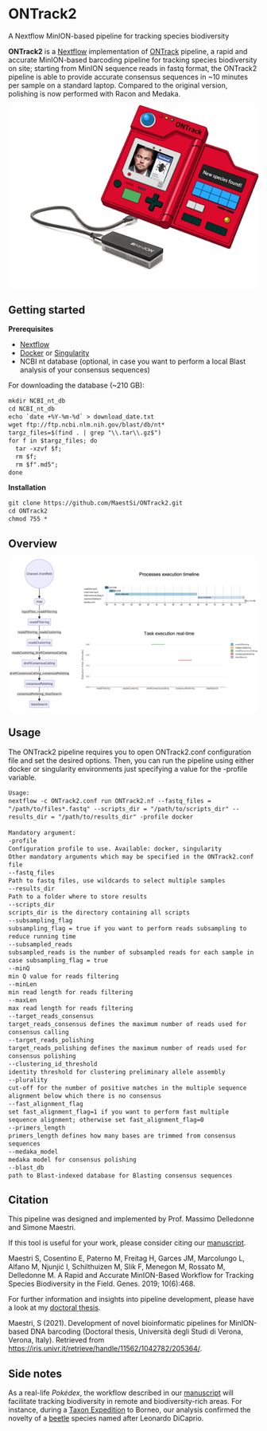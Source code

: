 # ONTrack2
A Nextflow MinION-based pipeline for tracking species biodiversity

**ONTrack2** is a [Nextflow](https://www.nextflow.io) implementation of [ONTrack](https://github.com/MaestSi/ONTrack) pipeline, a rapid and accurate MinION-based barcoding pipeline for tracking species biodiversity on site; starting from MinION sequence reads in fastq format, the ONTrack2 pipeline is able to provide accurate consensus sequences in ~10 minutes per sample on a standard laptop. Compared to the original version, polishing is now performed with Racon and Medaka.

<p align="center">
  <img src="Figures/ONTrack_logo.png" alt="drawing" width="550" title="ONTrack_logo">
</p>

## Getting started

**Prerequisites**

* [Nextflow](https://nf-co.re/usage/installation)
* [Docker](https://docs.docker.com/engine/install/) or [Singularity](https://sylabs.io/guides/3.0/user-guide/installation.html)
* NCBI nt database (optional, in case you want to perform a local Blast analysis of your consensus sequences)

For downloading the database (~210 GB):

```
mkdir NCBI_nt_db
cd NCBI_nt_db
echo `date +%Y-%m-%d` > download_date.txt
wget ftp://ftp.ncbi.nlm.nih.gov/blast/db/nt*
targz_files=$(find . | grep "\\.tar\\.gz$")
for f in $targz_files; do
  tar -xzvf $f;
  rm $f;
  rm $f".md5";
done
```
                                                                                   
**Installation**

```
git clone https://github.com/MaestSi/ONTrack2.git
cd ONTrack2
chmod 755 *
```

## Overview

<p align="center">
  <img src="Figures/ONTrack2_pipeline_flowchart.png" alt="drawing" width="900" title="ONTrack2_pipeline_flowchart">
</p>

## Usage

The ONTrack2 pipeline requires you to open ONTrack2.conf configuration file and set the desired options. Then, you can run the pipeline using either docker or singularity environments just specifying a value for the -profile variable.

```
Usage:
nextflow -c ONTrack2.conf run ONTrack2.nf --fastq_files = "/path/to/files*.fastq" --scripts_dir = "/path/to/scripts_dir" --results_dir = "/path/to/results_dir" -profile docker

Mandatory argument:
-profile                                                              Configuration profile to use. Available: docker, singularity
Other mandatory arguments which may be specified in the ONTrack2.conf file
--fastq_files                                                         Path to fastq files, use wildcards to select multiple samples
--results_dir                                                         Path to a folder where to store results
--scripts_dir                                                         scripts_dir is the directory containing all scripts
--subsampling_flag                                                    subsampling_flag = true if you want to perform reads subsampling to reduce running time
--subsampled_reads                                                    subsampled_reads is the number of subsampled reads for each sample in case subsampling_flag = true
--minQ                                                                min Q value for reads filtering
--minLen                                                              min read length for reads filtering
--maxLen                                                              max read length for reads filtering
--target_reads_consensus                                              target_reads_consensus defines the maximum number of reads used for consensus calling
--target_reads_polishing                                              target_reads_polishing defines the maximum number of reads used for consensus polishing
--clustering_id_threshold                                             identity threshold for clustering preliminary allele assembly
--plurality                                                           cut-off for the number of positive matches in the multiple sequence alignment below which there is no consensus
--fast_alignment_flag                                                 set fast_alignment_flag=1 if you want to perform fast multiple sequence alignment; otherwise set fast_alignment_flag=0
--primers_length                                                      primers_length defines how many bases are trimmed from consensus sequences
--medaka_model                                                        medaka model for consensus polishing
--blast_db                                                            path to Blast-indexed database for Blasting consensus sequences
```

## Citation

This pipeline was designed and implemented by Prof. Massimo Delledonne and Simone Maestri.

If this tool is useful for your work, please consider citing our [manuscript](https://www.mdpi.com/2073-4425/10/6/468).

Maestri S, Cosentino E, Paterno M, Freitag H, Garces JM, Marcolungo L, Alfano M, Njunjić I, Schilthuizen M, Slik F, Menegon M, Rossato M, Delledonne M. A Rapid and Accurate MinION-Based Workflow for Tracking Species Biodiversity in the Field. Genes. 2019; 10(6):468.

For further information and insights into pipeline development, please have a look at my [doctoral thesis](https://iris.univr.it/retrieve/handle/11562/1042782/205364/PhD_thesis_Simone_Maestri.pdf).

Maestri, S (2021). Development of novel bioinformatic pipelines for MinION-based DNA barcoding (Doctoral thesis, Università degli Studi di Verona, Verona, Italy). Retrieved from https://iris.univr.it/retrieve/handle/11562/1042782/205364/.

## Side notes

As a real-life _Pokédex_, the workflow described in our [manuscript](https://www.mdpi.com/2073-4425/10/6/468) will facilitate tracking biodiversity in remote and biodiversity-rich areas. For instance, during a [Taxon Expedition](https://taxonexpeditions.com/) to Borneo, our analysis confirmed the novelty of a [beetle](https://www.theguardian.com/science/2018/apr/30/new-beetle-species-named-after-leonardo-dicaprio) species named after Leonardo DiCaprio.
